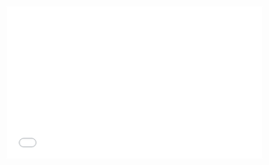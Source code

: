 <embed src="docs/lean_canvas.pdf" type="application/pdf" width="100%" height="300px" />

[](docs/lean_canvas.pdf)
